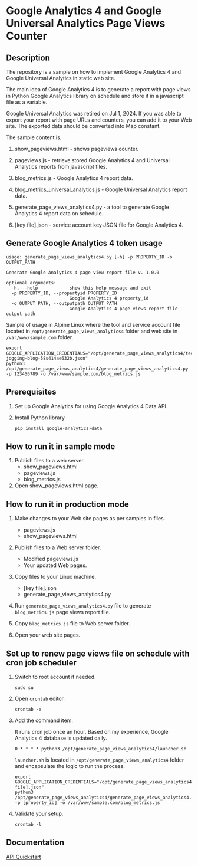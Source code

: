 # Google Analytics 4 and Google Universal Analytics Page Views Counter

## Description

The repository is a sample on how to implement Google Analytics 4 and Google Universal Analytics in static web site.  

The main idea of Google Analytics 4 is to generate a report with page views in Python Google Analytics library on schedule and store it in a javascript file as a variable.

Google Universal Analytics was retired on Jul 1, 2024. If you was able to export your report with page URLs and counters, you can add it to your Web site. The exported data should be converted into Map constant.

The sample content is.

1. show_pageviews.html - shows pageviews counter.

2. pageviews.js - retrieve stored Google Analytics 4 and Universal Analytics reports from javascript files.

3. blog_metrics.js - Google Analytics 4 report data.

4. blog_metrics_universal_analytics.js - Google Universal Analytics report data.

5. generate_page_views_analytics4.py - a tool to generate Google Analytics 4 report data on schedule.

6. [key file].json - service account key JSON file for Google Analytics 4.

## Generate Google Analytics 4 token usage

```
usage: generate_page_views_analytics4.py [-h] -p PROPERTY_ID -o OUTPUT_PATH

Generate Google Analytics 4 page view report file v. 1.0.0

optional arguments:
  -h, --help            show this help message and exit
  -p PROPERTY_ID, --propertyid PROPERTY_ID
                        Google Analytics 4 property_id
  -o OUTPUT_PATH, --outputpath OUTPUT_PATH
                        Google Analytics 4 page views report file output path
``` 

Sample of usage in Alpine Linux where the tool and service account file located in `/opt/generate_page_views_analytics4` folder and web site in `/var/www/sample.com` folder.


```console
export GOOGLE_APPLICATION_CREDENTIALS="/opt/generate_page_views_analytics4/tech-jogging-blog-58s414ae632b.json"
python3 /opt/generate_page_views_analytics4/generate_page_views_analytics4.py -p 123456789 -o /var/www/sample.com/blog_metrics.js
``` 

## Prerequisites

1. Set up Google Analytics for using Google Analytics 4 Data API.

2. Install Python library

   ```console
   pip install google-analytics-data
   ```

## How to run it in sample mode

1. Publish files to a web server.
   * show_pageviews.html
   * pageviews.js
   * blog_metrics.js
2. Open show_pageviews.html page. 

## How to run it in production mode

1. Make changes to your Web site pages as per samples in files.
   * pageviews.js
   * show_pageviews.html

2. Publish files to a Web server folder.
   * Modified pageviews.js
   * Your updated Web pages.
   
3. Copy files to your Linux machine.
   * [key file].json
   * generate_page_views_analytics4.py
   
4. Run `generate_page_views_analytics4.py` file to generate `blog_metrics.js` page views report file.

5. Copy `blog_metrics.js` file to Web server folder.

6. Open your web site pages.

## Set up to renew page views file on schedule with cron job scheduler 

1. Switch to root account if needed.

   ```console
   sudo su
   ```

2. Open `crontab` editor.

   ```console
   crontab -e
   ```

3. Add the command item.

   It runs cron job once an hour. Based on my experience, Google Analytics 4 database is updated daily.  

   ```
   0 * * * * python3 /opt/generate_page_views_analytics4/launcher.sh
   ```

   `launcher.sh` is located in `/opt/generate_page_views_analytics4` folder and encapsulate the logic to run the process.

   ```console
   export GOOGLE_APPLICATION_CREDENTIALS="/opt/generate_page_views_analytics4/[key file].json"
   python3 /opt/generate_page_views_analytics4/generate_page_views_analytics4.py -p [property_id] -o /var/www/sample.com/blog_metrics.js
   ```

4. Validate your setup.

   ```console
   crontab -l
   ```

## Documentation

[API Quickstart](https://developers.google.com/analytics/devguides/reporting/data/v1/quickstart-client-libraries)
 